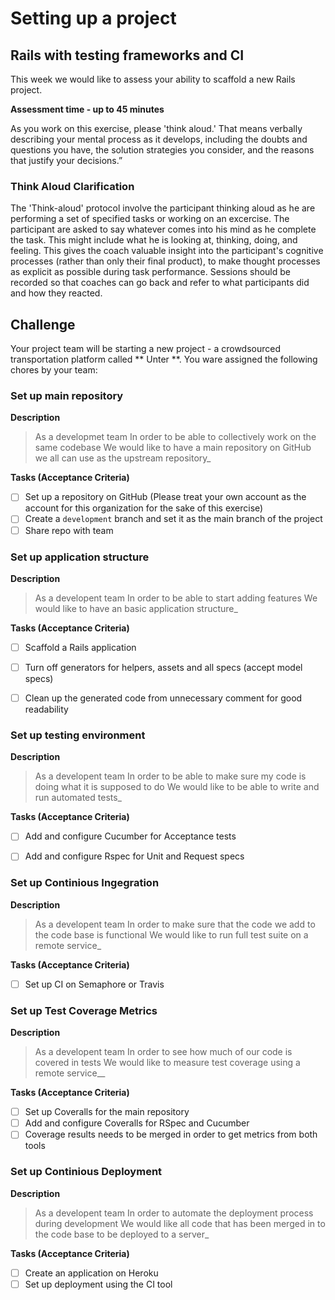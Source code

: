 # Setting up a project
## Rails with testing frameworks and CI

This week we would like to assess your ability to scaffold a new Rails project. 

**Assessment time - up to 45 minutes**

As you work on this exercise, please 'think aloud.' That means verbally describing your mental process as it develops, including the doubts and questions you have, the solution strategies you consider, and the reasons that justify your decisions.”

### Think Aloud Clarification

The 'Think-aloud' protocol involve the participant thinking aloud as he are performing a set of specified tasks or working on an excercise. The participant are asked to say whatever comes into his mind as he complete the task. This might include what he is looking at, thinking, doing, and feeling. This gives the coach valuable insight into the participant's cognitive processes (rather than only their final product), to make thought processes as explicit as possible during task performance. Sessions should be recorded so that coaches can go back and refer to what participants did and how they reacted.


## Challenge

Your project team will be starting a new project - a crowdsourced transportation platform called ** Unter **. You ware assigned the following chores by your team:

### Set up main repository
**Description**

>As a developmet team
>In order to be able to collectively work on the same codebase
>We would like to have a main repository on GitHub we all can use as the upstream repository_

**Tasks (Acceptance Criteria)**

- [ ] Set up a repository on GitHub (Please treat your own account as the account for this organization for the sake of this exercise)
- [ ] Create a `development` branch and set it as the main branch of the project
- [ ] Share repo with team

### Set up application structure

**Description**

>As a developent team
>In order to be able to start adding features
>We would like to have an basic application structure_ 

**Tasks (Acceptance Criteria)**

- [ ] Scaffold a Rails application
- [ ] Turn off generators for helpers, assets and all specs (accept model specs)
- [ ] Clean up the generated code from unnecessary comment for good readability


### Set up testing environment

**Description**

>As a developent team
>In order to be able to make sure my code is doing what it is supposed to do
>We would like to be able to write and run automated tests_

**Tasks (Acceptance Criteria)**

- [ ] Add and configure Cucumber for Acceptance tests
- [ ] Add and configure Rspec for Unit and Request specs


### Set up Continious Ingegration

**Description**

>As a developent team
>In order to make sure that the code we add to the code base is functional
>We would like to run full test suite on a remote service_

**Tasks (Acceptance Criteria)**

- [ ] Set up CI on Semaphore or Travis

### Set up Test Coverage Metrics
**Description**

>As a developent team
>In order to see how much of our code is covered in tests
>We would like to measure test coverage using a remote service__ 

**Tasks (Acceptance Criteria)**

- [ ] Set up Coveralls for the main repository
- [ ] Add and configure Coveralls for RSpec and Cucumber
- [ ] Coverage results needs to be merged in order to get metrics from both tools

### Set up Continious Deployment
**Description**

>As a developent team
>In order to automate the deployment process during development
>We would like all code that has been merged in to the code base to be deployed to a server_

**Tasks (Acceptance Criteria)**

- [ ] Create an application on Heroku
- [ ] Set up deployment using the CI tool
